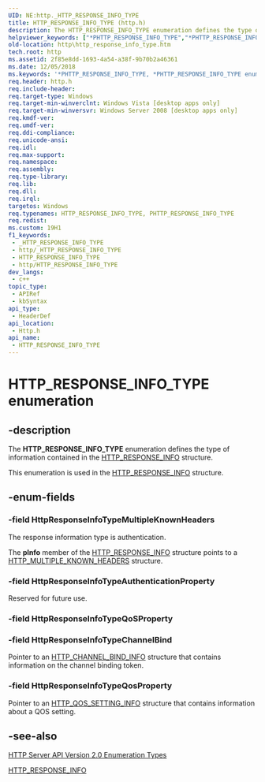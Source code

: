 ```yaml
---
UID: NE:http._HTTP_RESPONSE_INFO_TYPE
title: HTTP_RESPONSE_INFO_TYPE (http.h)
description: The HTTP_RESPONSE_INFO_TYPE enumeration defines the type of information contained in the HTTP_RESPONSE_INFO structure.This enumeration is used in the HTTP_RESPONSE_INFO structure.
helpviewer_keywords: ["*PHTTP_RESPONSE_INFO_TYPE","*PHTTP_RESPONSE_INFO_TYPE enumeration [HTTP]","HTTP_RESPONSE_INFO_TYPE","HTTP_RESPONSE_INFO_TYPE enumeration [HTTP]","HttpResponseInfoTypeAuthenticationProperty","HttpResponseInfoTypeChannelBind","HttpResponseInfoTypeMultipleKnownHeaders","HttpResponseInfoTypeQosProperty","PHTTP_RESPONSE_INFO_TYPE","http.http_response_info_type","http/*PHTTP_RESPONSE_INFO_TYPE","http/HTTP_RESPONSE_INFO_TYPE","http/HttpResponseInfoTypeAuthenticationProperty","http/HttpResponseInfoTypeChannelBind","http/HttpResponseInfoTypeMultipleKnownHeaders","http/HttpResponseInfoTypeQosProperty"]
old-location: http\http_response_info_type.htm
tech.root: http
ms.assetid: 2f85e8dd-1693-4a54-a38f-9b70b2a46361
ms.date: 12/05/2018
ms.keywords: '*PHTTP_RESPONSE_INFO_TYPE, *PHTTP_RESPONSE_INFO_TYPE enumeration [HTTP], HTTP_RESPONSE_INFO_TYPE, HTTP_RESPONSE_INFO_TYPE enumeration [HTTP], HttpResponseInfoTypeAuthenticationProperty, HttpResponseInfoTypeChannelBind, HttpResponseInfoTypeMultipleKnownHeaders, HttpResponseInfoTypeQosProperty, PHTTP_RESPONSE_INFO_TYPE, http.http_response_info_type, http/*PHTTP_RESPONSE_INFO_TYPE, http/HTTP_RESPONSE_INFO_TYPE, http/HttpResponseInfoTypeAuthenticationProperty, http/HttpResponseInfoTypeChannelBind, http/HttpResponseInfoTypeMultipleKnownHeaders, http/HttpResponseInfoTypeQosProperty'
req.header: http.h
req.include-header: 
req.target-type: Windows
req.target-min-winverclnt: Windows Vista [desktop apps only]
req.target-min-winversvr: Windows Server 2008 [desktop apps only]
req.kmdf-ver: 
req.umdf-ver: 
req.ddi-compliance: 
req.unicode-ansi: 
req.idl: 
req.max-support: 
req.namespace: 
req.assembly: 
req.type-library: 
req.lib: 
req.dll: 
req.irql: 
targetos: Windows
req.typenames: HTTP_RESPONSE_INFO_TYPE, PHTTP_RESPONSE_INFO_TYPE
req.redist: 
ms.custom: 19H1
f1_keywords:
 - _HTTP_RESPONSE_INFO_TYPE
 - http/_HTTP_RESPONSE_INFO_TYPE
 - HTTP_RESPONSE_INFO_TYPE
 - http/HTTP_RESPONSE_INFO_TYPE
dev_langs:
 - c++
topic_type:
 - APIRef
 - kbSyntax
api_type:
 - HeaderDef
api_location:
 - Http.h
api_name:
 - HTTP_RESPONSE_INFO_TYPE
---
```


# HTTP_RESPONSE_INFO_TYPE enumeration


## -description

The <b>HTTP_RESPONSE_INFO_TYPE</b> enumeration defines the type of information contained in the <a href="/windows/desktop/api/http/ns-http-http_response_info">HTTP_RESPONSE_INFO</a> structure.

This enumeration is used  in the <a href="/windows/desktop/api/http/ns-http-http_response_info">HTTP_RESPONSE_INFO</a> structure.

## -enum-fields

### -field HttpResponseInfoTypeMultipleKnownHeaders

The response information type is authentication.

The <b>pInfo</b> member of the <a href="/windows/desktop/api/http/ns-http-http_response_info">HTTP_RESPONSE_INFO</a> structure points to a <a href="/windows/desktop/api/http/ns-http-http_multiple_known_headers">HTTP_MULTIPLE_KNOWN_HEADERS</a> structure.

### -field HttpResponseInfoTypeAuthenticationProperty

Reserved for future use.

### -field HttpResponseInfoTypeQoSProperty

### -field HttpResponseInfoTypeChannelBind

Pointer to an <a href="/windows/desktop/api/http/ns-http-http_channel_bind_info">HTTP_CHANNEL_BIND_INFO</a> structure that contains information on the channel binding token.

### -field HttpResponseInfoTypeQosProperty

Pointer to an <a href="/windows/desktop/api/http/ns-http-http_qos_setting_info">HTTP_QOS_SETTING_INFO</a> structure that contains information about a QOS setting.

## -see-also

<a href="/windows/desktop/Http/http-server-api-version-2-0-enumeration-types">HTTP Server API Version 2.0 Enumeration Types</a>



<a href="/windows/desktop/api/http/ns-http-http_response_info">HTTP_RESPONSE_INFO</a>
